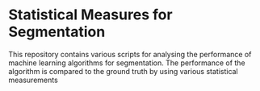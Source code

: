 # Statistical Measures for Segmentation

This repository contains various scripts for analysing the performance of machine learning algorithms for segmentation. The performance of the algorithm is compared to the ground truth by using various statistical measurements
